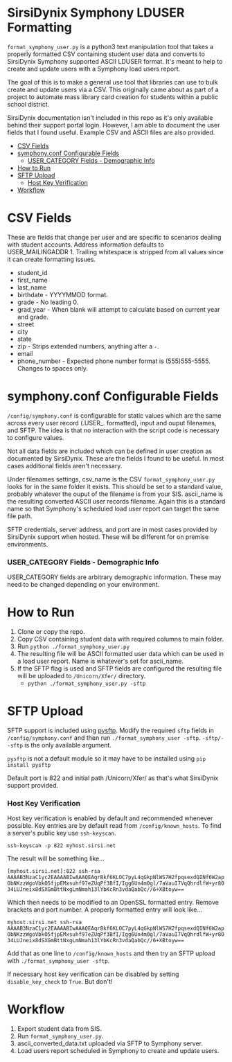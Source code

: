 # SirsiDynix Symphony LDUSER Formatting
`format_symphony_user.py` is a python3 text manipulation tool that takes a properly formatted CSV containing student user data and converts to SirsiDynix Symphony supported ASCII LDUSER format. It's meant to help to create and update users with a Symphony load users report.

The goal of this is to make a general use tool that libraries can use to bulk create and update users via a CSV. This originally came about as part of a project to automate mass library card creation for students within a public school district.

SirsiDynix documentation isn't included in this repo as it's only available behind their support portal login. However, I am able to document the user fields that I found useful. Example CSV and ASCII files are also provided.

- [CSV Fields](#csv-fields)
- [symphony.conf Configurable Fields](#symphonyconf-configurable-fields)
    + [USER_CATEGORY Fields - Demographic Info](#user-category-fields---demographic-info)
- [How to Run](#how-to-run)
- [SFTP Upload](#sftp-upload)
    + [Host Key Verification](#host-key-verification)
- [Workflow](#workflow)

# CSV Fields
These are fields that change per user and are specific to scenarios dealing with student accounts. Address information defaults to USER_MAILINGADDR 1. Trailing whitespace is stripped from all values since it can create formatting issues.

- student_id
- first_name
- last_name
- birthdate - YYYYMMDD format.
- grade - No leading 0.
- grad_year - When blank will attempt to calculate based on current year and grade.
- street
- city
- state
- zip - Strips extended numbers, anything after a `-`. 
- email
- phone_number - Expected phone number format is (555)555-5555. Changes to spaces only.

# symphony.conf Configurable Fields
`/config/symphony.conf` is configurable for static values which are the same across every user record (.USER_. formatted), input and ouput filenames, and SFTP. The idea is that no interaction with the script code is necessary to configure values. 

Not all data fields are included which can be defined in user creation as documented by SirsiDynix. These are the fields I found to be useful. In most cases additional fields aren't necessary.

Under filenames settings, csv_name is the CSV `format_symphony_user.py` looks for in the same folder it exists. This should be set to a standard value, probably whatever the ouput of the filename is from your SIS. ascii_name is the resulting converted ASCII user records filename. Again this is a standard name so that Symphony's scheduled load user report can target the same file path. 

SFTP credentials, server address, and port are in most cases provided by SirsiDynix support when hosted. These will be different for on premise environments. 

### USER_CATEGORY Fields - Demographic Info
USER_CATEGORY fields are arbitrary demographic information. These may need to be changed depending on your environment.

# How to Run
1. Clone or copy the repo.
2. Copy CSV containing student data with required columns to main folder. 
3. Run `python ./format_symphony_user.py`
4. The resulting file will be ASCII formatted user data which can be used in a load user report. Name is whatever's set for ascii_name.
5. If the SFTP flag is used and SFTP fields are configured the resulting file will be uploaded to `/Unicorn/Xfer/` directory.
    * `python ./format_symphony_user.py -sftp`

# SFTP Upload
SFTP support is included using [pysftp](https://pysftp.readthedocs.io/). Modify the required `sftp` fields in `/config/symphony.conf` and then run `./format_symphony_user -sftp`. `-sftp/--sftp` is the only available argument. 

`pysftp` is not a default module so it may have to be installed using `pip install pysftp`

Default port is 822 and initial path /Unicorn/Xfer/ as that's what SirsiDynix support provided.

### Host Key Verification
Host key verification is enabled by default and recommended whenever possible. Key entries are by default read from `/config/known_hosts`. To find a server's public key use `ssh-keyscan`.

```ssh-keyscan -p 822 myhost.sirsi.net```

The result will be something like...

```[myhost.sirsi.net]:822 ssh-rsa AAAAB3NzaC1yc2EAAAABIwAAAQEAqrBkf6KLOC7pyL4qGkpNlWS7H2fpqsexdQINf6W2apObNKzzWgoVbkO5fjpEMxsuhf97eZUqPf3BfI/Igg6Un4m0gl/7aVauI7VqQhrdlfW+yr8O34LUJneix8dSXGmBttNxgLmNmah13lYbKcRn3vdaQabQc//6+XBtoyw==```

Which then needs to be modified to an OpenSSL formatted entry. Remove brackets and port number. A properly formatted entry will look like...

```myhost.sirsi.net ssh-rsa AAAAB3NzaC1yc2EAAAABIwAAAQEAqrBkf6KLOC7pyL4qGkpNlWS7H2fpqsexdQINf6W2apObNKzzWgoVbkO5fjpEMxsuhf97eZUqPf3BfI/Igg6Un4m0gl/7aVauI7VqQhrdlfW+yr8O34LUJneix8dSXGmBttNxgLmNmah13lYbKcRn3vdaQabQc//6+XBtoyw==```

Add that as one line to `/config/known_hosts` and then try an SFTP upload with `./format_symphony_user -sftp`. 

If necessary host key verification can be disabled by setting `disable_key_check` to `True`. But don't!

# Workflow
1. Export student data from SIS.
2. Run `format_symphony_user.py`. 
3. ascii_converted_data.txt uploaded via SFTP to Symphony server. 
4. Load users report scheduled in Symphony to create and update users. 